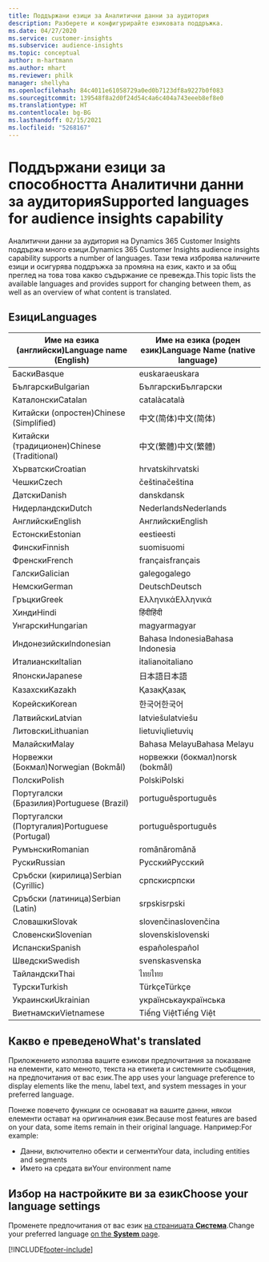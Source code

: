 ```yaml
---
title: Поддържани езици за Аналитични данни за аудитория
description: Разберете и конфигурирайте езиковата поддръжка.
ms.date: 04/27/2020
ms.service: customer-insights
ms.subservice: audience-insights
ms.topic: conceptual
author: m-hartmann
ms.author: mhart
ms.reviewer: philk
manager: shellyha
ms.openlocfilehash: 84c4011e61058729a0ed0b7123df8a9227b0f083
ms.sourcegitcommit: 139548f8a2d0f24d54c4a6c404a743eeeb8ef8e0
ms.translationtype: HT
ms.contentlocale: bg-BG
ms.lasthandoff: 02/15/2021
ms.locfileid: "5268167"
---
```

# <a name="supported-languages-for-audience-insights-capability"></a><span data-ttu-id="13b7d-103">Поддържани езици за способността Аналитични данни за аудитория</span><span class="sxs-lookup"><span data-stu-id="13b7d-103">Supported languages for audience insights capability</span></span>

<span data-ttu-id="13b7d-104">Аналитични данни за аудитория на Dynamics 365 Customer Insights поддържа много езици.</span><span class="sxs-lookup"><span data-stu-id="13b7d-104">Dynamics 365 Customer Insights audience insights capability supports a number of languages.</span></span> <span data-ttu-id="13b7d-105">Тази тема изброява наличните езици и осигурява поддръжка за промяна на език, както и за общ преглед на това това какво съдържание се превежда.</span><span class="sxs-lookup"><span data-stu-id="13b7d-105">This topic lists the available languages and provides support for changing between them, as well as an overview of what content is translated.</span></span>

## <a name="languages"></a><span data-ttu-id="13b7d-106">Езици</span><span class="sxs-lookup"><span data-stu-id="13b7d-106">Languages</span></span>

| <span data-ttu-id="13b7d-107">Име на езика (английски)</span><span class="sxs-lookup"><span data-stu-id="13b7d-107">Language name (English)</span></span>|  <span data-ttu-id="13b7d-108">Име на езика (роден език)</span><span class="sxs-lookup"><span data-stu-id="13b7d-108">Language Name (native language)</span></span> |
| ------------- | ------------- |
| <span data-ttu-id="13b7d-109">Баски</span><span class="sxs-lookup"><span data-stu-id="13b7d-109">Basque</span></span> | <span data-ttu-id="13b7d-110">euskara</span><span class="sxs-lookup"><span data-stu-id="13b7d-110">euskara</span></span> |
| <span data-ttu-id="13b7d-111">Български</span><span class="sxs-lookup"><span data-stu-id="13b7d-111">Bulgarian</span></span> | <span data-ttu-id="13b7d-112">Български</span><span class="sxs-lookup"><span data-stu-id="13b7d-112">Български</span></span> |
| <span data-ttu-id="13b7d-113">Каталонски</span><span class="sxs-lookup"><span data-stu-id="13b7d-113">Catalan</span></span> | <span data-ttu-id="13b7d-114">català</span><span class="sxs-lookup"><span data-stu-id="13b7d-114">català</span></span> |
| <span data-ttu-id="13b7d-115">Китайски (опростен)</span><span class="sxs-lookup"><span data-stu-id="13b7d-115">Chinese (Simplified)</span></span> | <span data-ttu-id="13b7d-116">中文(简体)</span><span class="sxs-lookup"><span data-stu-id="13b7d-116">中文(简体)</span></span> |
| <span data-ttu-id="13b7d-117">Китайски (традиционен)</span><span class="sxs-lookup"><span data-stu-id="13b7d-117">Chinese (Traditional)</span></span> | <span data-ttu-id="13b7d-118">中文(繁體)</span><span class="sxs-lookup"><span data-stu-id="13b7d-118">中文(繁體)</span></span> |
| <span data-ttu-id="13b7d-119">Хърватски</span><span class="sxs-lookup"><span data-stu-id="13b7d-119">Croatian</span></span> | <span data-ttu-id="13b7d-120">hrvatski</span><span class="sxs-lookup"><span data-stu-id="13b7d-120">hrvatski</span></span> |
| <span data-ttu-id="13b7d-121">Чешки</span><span class="sxs-lookup"><span data-stu-id="13b7d-121">Czech</span></span> | <span data-ttu-id="13b7d-122">čeština</span><span class="sxs-lookup"><span data-stu-id="13b7d-122">čeština</span></span> |
| <span data-ttu-id="13b7d-123">Датски</span><span class="sxs-lookup"><span data-stu-id="13b7d-123">Danish</span></span> | <span data-ttu-id="13b7d-124">dansk</span><span class="sxs-lookup"><span data-stu-id="13b7d-124">dansk</span></span> |
| <span data-ttu-id="13b7d-125">Нидерландски</span><span class="sxs-lookup"><span data-stu-id="13b7d-125">Dutch</span></span> | <span data-ttu-id="13b7d-126">Nederlands</span><span class="sxs-lookup"><span data-stu-id="13b7d-126">Nederlands</span></span> |
| <span data-ttu-id="13b7d-127">Английски</span><span class="sxs-lookup"><span data-stu-id="13b7d-127">English</span></span> | <span data-ttu-id="13b7d-128">Английски</span><span class="sxs-lookup"><span data-stu-id="13b7d-128">English</span></span> |
| <span data-ttu-id="13b7d-129">Естонски</span><span class="sxs-lookup"><span data-stu-id="13b7d-129">Estonian</span></span> | <span data-ttu-id="13b7d-130">eesti</span><span class="sxs-lookup"><span data-stu-id="13b7d-130">eesti</span></span> |
| <span data-ttu-id="13b7d-131">Фински</span><span class="sxs-lookup"><span data-stu-id="13b7d-131">Finnish</span></span> | <span data-ttu-id="13b7d-132">suomi</span><span class="sxs-lookup"><span data-stu-id="13b7d-132">suomi</span></span> |
| <span data-ttu-id="13b7d-133">Френски</span><span class="sxs-lookup"><span data-stu-id="13b7d-133">French</span></span> | <span data-ttu-id="13b7d-134">français</span><span class="sxs-lookup"><span data-stu-id="13b7d-134">français</span></span> |
| <span data-ttu-id="13b7d-135">Галски</span><span class="sxs-lookup"><span data-stu-id="13b7d-135">Galician</span></span> | <span data-ttu-id="13b7d-136">galego</span><span class="sxs-lookup"><span data-stu-id="13b7d-136">galego</span></span> |
| <span data-ttu-id="13b7d-137">Немски</span><span class="sxs-lookup"><span data-stu-id="13b7d-137">German</span></span> | <span data-ttu-id="13b7d-138">Deutsch</span><span class="sxs-lookup"><span data-stu-id="13b7d-138">Deutsch</span></span> |
| <span data-ttu-id="13b7d-139">Гръцки</span><span class="sxs-lookup"><span data-stu-id="13b7d-139">Greek</span></span> | <span data-ttu-id="13b7d-140">Ελληνικά</span><span class="sxs-lookup"><span data-stu-id="13b7d-140">Ελληνικά</span></span> |
| <span data-ttu-id="13b7d-141">Хинди</span><span class="sxs-lookup"><span data-stu-id="13b7d-141">Hindi</span></span> | <span data-ttu-id="13b7d-142">हिंदी</span><span class="sxs-lookup"><span data-stu-id="13b7d-142">हिंदी</span></span> |
| <span data-ttu-id="13b7d-143">Унгарски</span><span class="sxs-lookup"><span data-stu-id="13b7d-143">Hungarian</span></span> | <span data-ttu-id="13b7d-144">magyar</span><span class="sxs-lookup"><span data-stu-id="13b7d-144">magyar</span></span> |
| <span data-ttu-id="13b7d-145">Индонезийски</span><span class="sxs-lookup"><span data-stu-id="13b7d-145">Indonesian</span></span> | <span data-ttu-id="13b7d-146">Bahasa Indonesia</span><span class="sxs-lookup"><span data-stu-id="13b7d-146">Bahasa Indonesia</span></span> |
| <span data-ttu-id="13b7d-147">Италиански</span><span class="sxs-lookup"><span data-stu-id="13b7d-147">Italian</span></span> | <span data-ttu-id="13b7d-148">italiano</span><span class="sxs-lookup"><span data-stu-id="13b7d-148">italiano</span></span> |
| <span data-ttu-id="13b7d-149">Японски</span><span class="sxs-lookup"><span data-stu-id="13b7d-149">Japanese</span></span> | <span data-ttu-id="13b7d-150">日本語</span><span class="sxs-lookup"><span data-stu-id="13b7d-150">日本語</span></span> |
| <span data-ttu-id="13b7d-151">Казахски</span><span class="sxs-lookup"><span data-stu-id="13b7d-151">Kazakh</span></span> | <span data-ttu-id="13b7d-152">Қазақ</span><span class="sxs-lookup"><span data-stu-id="13b7d-152">Қазақ</span></span> |
| <span data-ttu-id="13b7d-153">Корейски</span><span class="sxs-lookup"><span data-stu-id="13b7d-153">Korean</span></span> | <span data-ttu-id="13b7d-154">한국어</span><span class="sxs-lookup"><span data-stu-id="13b7d-154">한국어</span></span> |
| <span data-ttu-id="13b7d-155">Латвийски</span><span class="sxs-lookup"><span data-stu-id="13b7d-155">Latvian</span></span> | <span data-ttu-id="13b7d-156">latviešu</span><span class="sxs-lookup"><span data-stu-id="13b7d-156">latviešu</span></span> |
| <span data-ttu-id="13b7d-157">Литовски</span><span class="sxs-lookup"><span data-stu-id="13b7d-157">Lithuanian</span></span> | <span data-ttu-id="13b7d-158">lietuvių</span><span class="sxs-lookup"><span data-stu-id="13b7d-158">lietuvių</span></span> |
| <span data-ttu-id="13b7d-159">Малайски</span><span class="sxs-lookup"><span data-stu-id="13b7d-159">Malay</span></span> | <span data-ttu-id="13b7d-160">Bahasa Melayu</span><span class="sxs-lookup"><span data-stu-id="13b7d-160">Bahasa Melayu</span></span> |
| <span data-ttu-id="13b7d-161">Норвежки (Бокмал)</span><span class="sxs-lookup"><span data-stu-id="13b7d-161">Norwegian (Bokmål)</span></span> | <span data-ttu-id="13b7d-162">норвежки (бокмал)</span><span class="sxs-lookup"><span data-stu-id="13b7d-162">norsk (bokmål)</span></span> |
| <span data-ttu-id="13b7d-163">Полски</span><span class="sxs-lookup"><span data-stu-id="13b7d-163">Polish</span></span> | <span data-ttu-id="13b7d-164">Polski</span><span class="sxs-lookup"><span data-stu-id="13b7d-164">Polski</span></span> |
| <span data-ttu-id="13b7d-165">Португалски (Бразилия)</span><span class="sxs-lookup"><span data-stu-id="13b7d-165">Portuguese (Brazil)</span></span> | <span data-ttu-id="13b7d-166">português</span><span class="sxs-lookup"><span data-stu-id="13b7d-166">português</span></span> |
| <span data-ttu-id="13b7d-167">Португалски (Португалия)</span><span class="sxs-lookup"><span data-stu-id="13b7d-167">Portuguese (Portugal)</span></span> | <span data-ttu-id="13b7d-168">português</span><span class="sxs-lookup"><span data-stu-id="13b7d-168">português</span></span> |
| <span data-ttu-id="13b7d-169">Румънски</span><span class="sxs-lookup"><span data-stu-id="13b7d-169">Romanian</span></span> | <span data-ttu-id="13b7d-170">română</span><span class="sxs-lookup"><span data-stu-id="13b7d-170">română</span></span> |
| <span data-ttu-id="13b7d-171">Руски</span><span class="sxs-lookup"><span data-stu-id="13b7d-171">Russian</span></span> | <span data-ttu-id="13b7d-172">Русский</span><span class="sxs-lookup"><span data-stu-id="13b7d-172">Русский</span></span> |
| <span data-ttu-id="13b7d-173">Сръбски (кирилица)</span><span class="sxs-lookup"><span data-stu-id="13b7d-173">Serbian (Cyrillic)</span></span> | <span data-ttu-id="13b7d-174">српски</span><span class="sxs-lookup"><span data-stu-id="13b7d-174">српски</span></span> |
| <span data-ttu-id="13b7d-175">Сръбски (латиница)</span><span class="sxs-lookup"><span data-stu-id="13b7d-175">Serbian (Latin)</span></span> | <span data-ttu-id="13b7d-176">srpski</span><span class="sxs-lookup"><span data-stu-id="13b7d-176">srpski</span></span> |
| <span data-ttu-id="13b7d-177">Словашки</span><span class="sxs-lookup"><span data-stu-id="13b7d-177">Slovak</span></span> | <span data-ttu-id="13b7d-178">slovenčina</span><span class="sxs-lookup"><span data-stu-id="13b7d-178">slovenčina</span></span> |
| <span data-ttu-id="13b7d-179">Словенски</span><span class="sxs-lookup"><span data-stu-id="13b7d-179">Slovenian</span></span> | <span data-ttu-id="13b7d-180">slovenski</span><span class="sxs-lookup"><span data-stu-id="13b7d-180">slovenski</span></span> |
| <span data-ttu-id="13b7d-181">Испански</span><span class="sxs-lookup"><span data-stu-id="13b7d-181">Spanish</span></span> | <span data-ttu-id="13b7d-182">español</span><span class="sxs-lookup"><span data-stu-id="13b7d-182">español</span></span> |
| <span data-ttu-id="13b7d-183">Шведски</span><span class="sxs-lookup"><span data-stu-id="13b7d-183">Swedish</span></span> | <span data-ttu-id="13b7d-184">svenska</span><span class="sxs-lookup"><span data-stu-id="13b7d-184">svenska</span></span> |
| <span data-ttu-id="13b7d-185">Тайландски</span><span class="sxs-lookup"><span data-stu-id="13b7d-185">Thai</span></span> | <span data-ttu-id="13b7d-186">ไทย</span><span class="sxs-lookup"><span data-stu-id="13b7d-186">ไทย</span></span> |
| <span data-ttu-id="13b7d-187">Турски</span><span class="sxs-lookup"><span data-stu-id="13b7d-187">Turkish</span></span> | <span data-ttu-id="13b7d-188">Türkçe</span><span class="sxs-lookup"><span data-stu-id="13b7d-188">Türkçe</span></span> |
| <span data-ttu-id="13b7d-189">Украински</span><span class="sxs-lookup"><span data-stu-id="13b7d-189">Ukrainian</span></span> | <span data-ttu-id="13b7d-190">українська</span><span class="sxs-lookup"><span data-stu-id="13b7d-190">українська</span></span> |
| <span data-ttu-id="13b7d-191">Виетнамски</span><span class="sxs-lookup"><span data-stu-id="13b7d-191">Vietnamese</span></span> | <span data-ttu-id="13b7d-192">Tiếng Việt</span><span class="sxs-lookup"><span data-stu-id="13b7d-192">Tiếng Việt</span></span> |

## <a name="whats-translated"></a><span data-ttu-id="13b7d-193">Какво е преведено</span><span class="sxs-lookup"><span data-stu-id="13b7d-193">What's translated</span></span>

<span data-ttu-id="13b7d-194">Приложението използва вашите езикови предпочитания за показване на елементи, като менюто, текста на етикета и системните съобщения, на предпочитания от вас език.</span><span class="sxs-lookup"><span data-stu-id="13b7d-194">The app uses your language preference to display elements like the menu, label text, and system messages in your preferred language.</span></span>

<span data-ttu-id="13b7d-195">Понеже повечето функции се основават на вашите данни, някои елементи остават на оригиналния език.</span><span class="sxs-lookup"><span data-stu-id="13b7d-195">Because most features are based on your data, some items remain in their original language.</span></span> <span data-ttu-id="13b7d-196">Например:</span><span class="sxs-lookup"><span data-stu-id="13b7d-196">For example:</span></span>

- <span data-ttu-id="13b7d-197">Данни, включително обекти и сегменти</span><span class="sxs-lookup"><span data-stu-id="13b7d-197">Your data, including entities and segments</span></span>
- <span data-ttu-id="13b7d-198">Името на средата ви</span><span class="sxs-lookup"><span data-stu-id="13b7d-198">Your environment name</span></span>

## <a name="choose-your-language-settings"></a><span data-ttu-id="13b7d-199">Избор на настройките ви за език</span><span class="sxs-lookup"><span data-stu-id="13b7d-199">Choose your language settings</span></span>  

<span data-ttu-id="13b7d-200">Променете предпочитания от вас език [на страницата **Система**](system.md).</span><span class="sxs-lookup"><span data-stu-id="13b7d-200">Change your preferred language [on the **System** page](system.md).</span></span>


[!INCLUDE[footer-include](../includes/footer-banner.md)]